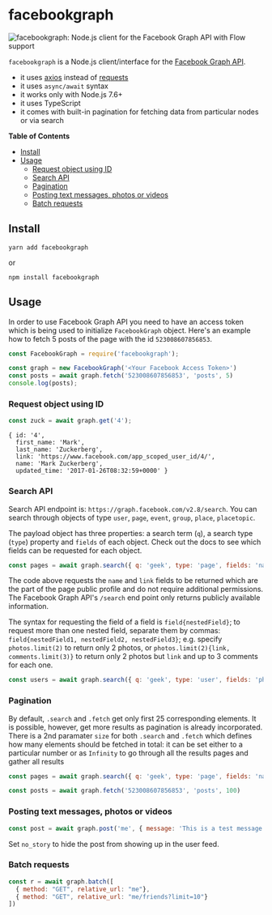 # facebookgraph 

![facebookgraph: Node.js client for the Facebook Graph API with Flow support](https://raw.githubusercontent.com/zaiste/facebookgraph/master/logo.png)

`facebookgraph` is a Node.js client/interface for the [Facebook Graph API][3].

* it uses [axios][1] instead of [requests][2]
* it uses `async/await` syntax
* it works only with Node.js 7.6+
* it uses TypeScript
* it comes with built-in pagination for fetching data from particular nodes or via search

**Table of Contents**

- [Install](#install)
- [Usage](#usage)
  - [Request object using ID](#request-object-using-id)
  - [Search API](#search-api)
  - [Pagination](#pagination)
  - [Posting text messages, photos or videos](#posting-text-messages-photos-or-videos)
  - [Batch requests](#batch-requests)


## Install

```
yarn add facebookgraph
```

or 

```
npm install facebookgraph
```

## Usage  

In order to use Facebook Graph API you need to have an access token which is being used to initialize `FacebookGraph` object. Here's an example how to fetch 5 posts of the page with the id `523008607856853`.

```js
const FacebookGraph = require('facebookgraph');

const graph = new FacebookGraph('<Your Facebook Access Token>')
const posts = await graph.fetch('523008607856853', 'posts', 5)
console.log(posts);
```

### Request object using ID

```js
const zuck = await graph.get('4');
```

```
{ id: '4',
  first_name: 'Mark',
  last_name: 'Zuckerberg',
  link: 'https://www.facebook.com/app_scoped_user_id/4/',
  name: 'Mark Zuckerberg',
  updated_time: '2017-01-26T08:32:59+0000' }
```

### Search API

Search API endpoint is: `https://graph.facebook.com/v2.8/search`. You can search through objects of type `user`, `page`, `event`, `group`, `place`, `placetopic`.

The payload object has three properties: a search term (`q`), a search type (`type`) property and `fields` of each object. Check out the docs to see which fields can be requested for each object.

```js
const pages = await graph.search({ q: 'geek', type: 'page', fields: 'name, link' })
```

The code above requests the `name` and `link` fields to be returned which are the part of the page public profile and do not require additional permissions. The Facebook Graph API's `/search` end point only returns publicly available information.

The syntax for requesting the field of a field is `field{nestedField}`; to request more than one nested field, separate them by commas: `field{nestedField1, nestedField2, nestedField3}`; e.g. specify `photos.limit(2)` to return only 2 photos, or `photos.limit(2){link, comments.limit(3)}` to return only 2 photos but `link` and up to 3 comments for each one.


```js
const users = await graph.search({ q: 'geek', type: 'user', fields: 'photos.limit(2){link, comments.limit(2)}' }
```

### Pagination

By default, `.search` and `.fetch` get only first 25 corresponding elements. It is possible, however, get more results as pagination is already incorporated. There is a 2nd paramater `size` for both `.search` and `.fetch` which defines how many elements should be fetched in total: it can be set either to a particular number or as `Infinity` to go through all the results pages and gather all results

```js
const pages = await graph.search({ q: 'geek', type: 'page', fields: 'name, link' }, Infinity)
```

```js
const posts = await graph.fetch('523008607856853', 'posts', 100)
```

### Posting text messages, photos or videos

```js
const post = await graph.post('me', { message: 'This is a test message.', link: 'https://zaiste.net' });
```

Set `no_story` to hide the post from showing up in the user feed.

### Batch requests

```js
const r = await graph.batch([
  { method: "GET", relative_url: "me"},
  { method: "GET", relative_url: "me/friends?limit=10"}
])
```



[1]: https://github.com/mzabriskie/axios
[2]: https://github.com/request/request
[3]: https://developers.facebook.com/docs/graph-api
